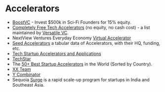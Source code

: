 # Accelerators

- [BoostVC](https://www.boost.vc) - Invest $500k in Sci-Fi Founders for 15% equity.
- [Completely Free Tech Accelerators](https://versatilevc.com/free/accelerators/) (no equity, no cash cost) - a list maintained by [Versatile VC](https://versatilevc.com).
- NextView Ventures Everyday Economy [Virtual Accelerator](https://nextview.vc/accelerator/)
- [Seed Accelerators](https://www.seed-db.com/accelerators) a tabular data of Accelerators, with their HQ, funding, etc.
- [Tech Startup Accelerators and Applications](https://taskablehq.com/blog/taskable-guide-startup-accelerators)
- [TechStar](https://techstar.com)
- The [50+ Best Startup Accelerators](https://www.growthmentor.com/blog/best-startup-accelerators/) in the World (Sorted by Country).
- [XX Team](https://www.xx.team) 
- [Y Combinator](https://www.ycombinator.com)
- Sequoia [Surge](https://www.surgeahead.com) is a rapid scale-up program for startups in India and Southeast Asia.
